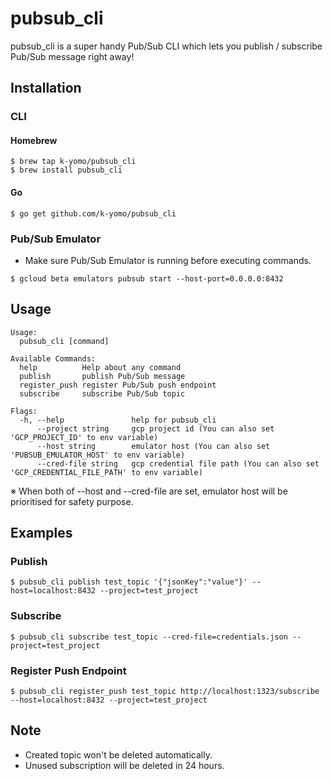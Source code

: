 # pubsub_cli
pubsub_cli is a super handy Pub/Sub CLI which lets you publish / subscribe Pub/Sub message right away!

## Installation
### CLI
#### Homebrew
```
$ brew tap k-yomo/pubsub_cli
$ brew install pubsub_cli 
```

#### Go 
```
$ go get github.com/k-yomo/pubsub_cli
```

### Pub/Sub Emulator
- Make sure Pub/Sub Emulator is running before executing commands.
```
$ gcloud beta emulators pubsub start --host-port=0.0.0.0:8432
```
 
## Usage

```
Usage:
  pubsub_cli [command]

Available Commands:
  help          Help about any command
  publish       publish Pub/Sub message
  register_push register Pub/Sub push endpoint
  subscribe     subscribe Pub/Sub topic

Flags:
  -h, --help               help for pubsub_cli
      --project string     gcp project id (You can also set 'GCP_PROJECT_ID' to env variable)
      --host string        emulator host (You can also set 'PUBSUB_EMULATOR_HOST' to env variable)
      --cred-file string   gcp credential file path (You can also set 'GCP_CREDENTIAL_FILE_PATH' to env variable)
```
※ When both of --host and --cred-file are set, emulator host will be prioritised for safety purpose.

## Examples
### Publish
```
$ pubsub_cli publish test_topic '{"jsonKey":"value"}' --host=localhost:8432 --project=test_project
```

### Subscribe
```
$ pubsub_cli subscribe test_topic --cred-file=credentials.json --project=test_project
```

### Register Push Endpoint
```
$ pubsub_cli register_push test_topic http://localhost:1323/subscribe --host=localhost:8432 --project=test_project
```

## Note
- Created topic won't be deleted automatically. 
- Unused subscription will be deleted in 24 hours.
